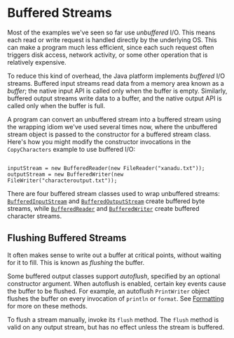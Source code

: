 
# Buffered Streams

Most of the examples we've seen so far use *unbuffered* I/O. This means each read or write request is handled directly by the underlying OS. This can make a program much less efficient, since each such request often triggers disk access, network activity, or some other operation that is relatively expensive.

To reduce this kind of overhead, the Java platform implements *buffered* I/O streams. Buffered input streams read data from a memory area known as a *buffer*; the native input API is called only when the buffer is empty. Similarly, buffered output streams write data to a buffer, and the native output API is called only when the buffer is full.

A program can convert an unbuffered stream into a buffered stream using the wrapping idiom we've used several times now, where the unbuffered stream object is passed to the constructor for a buffered stream class. Here's how you might modify the constructor invocations in the `CopyCharacters` example to use buffered I/O:

```

inputStream = new BufferedReader(new FileReader("xanadu.txt"));
outputStream = new BufferedWriter(new FileWriter("characteroutput.txt"));

```

There are four buffered stream classes used to wrap unbuffered streams: 
[`BufferedInputStream`](https://docs.oracle.com/javase/8/docs/api/java/io/BufferedInputStream.html) and 
[`BufferedOutputStream`](https://docs.oracle.com/javase/8/docs/api/java/io/BufferedOutputStream.html) create buffered byte streams, while 
[`BufferedReader`](https://docs.oracle.com/javase/8/docs/api/java/io/BufferedReader.html) and 
[`BufferedWriter`](https://docs.oracle.com/javase/8/docs/api/java/io/BufferedWriter.html) create buffered character streams.

## Flushing Buffered Streams

It often makes sense to write out a buffer at critical points, without waiting for it to fill. This is known as *flushing* the buffer.

Some buffered output classes support *autoflush*, specified by an optional constructor argument. When autoflush is enabled, certain key events cause the buffer to be flushed. For example, an autoflush `PrintWriter` object flushes the buffer on every invocation of `println` or `format`. See [Formatting](formatting.html) for more on these methods.

To flush a stream manually, invoke its `flush` method. The `flush` method is valid on any output stream, but has no effect unless the stream is buffered.
